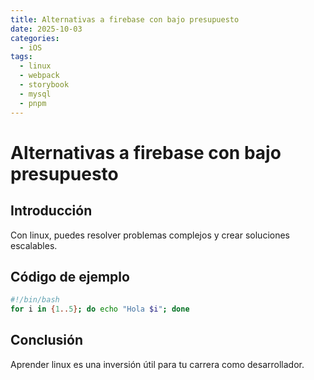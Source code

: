 ```yaml
---
title: Alternativas a firebase con bajo presupuesto
date: 2025-10-03
categories:
  - iOS
tags:
  - linux
  - webpack
  - storybook
  - mysql
  - pnpm
---
```


# Alternativas a firebase con bajo presupuesto

## Introducción

Con linux, puedes resolver problemas complejos y crear soluciones escalables.

## Código de ejemplo

```bash
#!/bin/bash
for i in {1..5}; do echo "Hola $i"; done
```

## Conclusión

Aprender linux es una inversión útil para tu carrera como desarrollador.